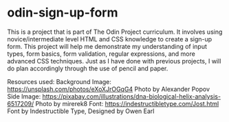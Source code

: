 # odin-sign-up-form
This is a project that is part of The Odin Project curriculum. 
It involves using novice/intermediate level HTML and CSS knowledge to create a sign-up form. 
This project will help me demonstrate my understanding of input types, form basics, form validation, regular expressions, and more advanced CSS techniques. 
Just as I have done with previous projects, I will do plan accordingly through the use of pencil and paper. 

Resources used: 
Background Image: https://unsplash.com/photos/eXoXJrOGqG4 Photo by Alexander Popov
Side Image: https://pixabay.com/illustrations/dna-biological-helix-analysis-6517209/ Photo by mirerek8
Font: https://indestructibletype.com/Jost.html Font by Indestructible Type, Designed by Owen Earl